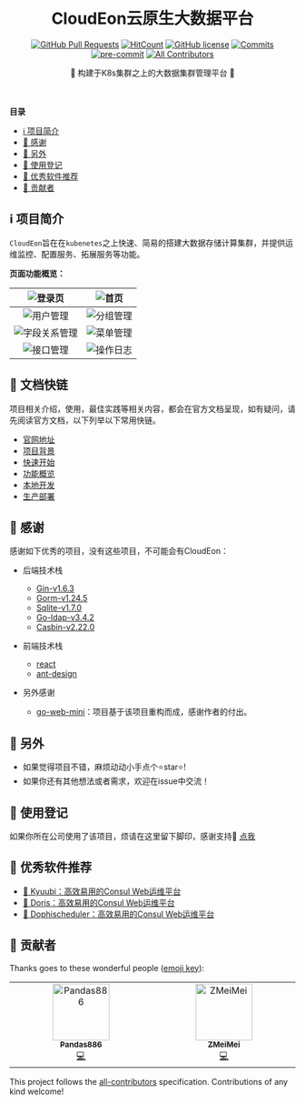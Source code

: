 <div align="center">
<h1>CloudEon云原生大数据平台</h1>

[![GitHub Pull Requests](https://img.shields.io/github/stars/eryajf/go-ldap-admin)](https://github.com/eryajf/go-ldap-admin/stargazers)
[![HitCount](https://views.whatilearened.today/views/github/eryajf/go-ldap-admin.svg)](https://github.com/eryajf/go-ldap-admin)
[![GitHub license](https://img.shields.io/github/license/eryajf/go-ldap-admin)](https://github.com/eryajf/go-ldap-admin/blob/main/LICENSE)
[![Commits](https://img.shields.io/github/commit-activity/m/eryajf/go-ldap-admin?color=ffff00)](https://github.com/eryajf/go-ldap-admin/commits/main)
[![pre-commit](https://img.shields.io/badge/pre--commit-enabled-brightgreen?logo=pre-commit)](https://github.com/pre-commit/pre-commit)
[![All Contributors](https://img.shields.io/badge/all_contributors-2-orange.svg?style=flat-square)](#contributors-)

<p> 🌉 构建于K8s集群之上的大数据集群管理平台 🌉</p>

<img src="https://camo.githubusercontent.com/82291b0fe831bfc6781e07fc5090cbd0a8b912bb8b8d4fec0696c881834f81ac/68747470733a2f2f70726f626f742e6d656469612f394575424971676170492e676966" width="800"  height="3">
</div><br>


<!-- START doctoc generated TOC please keep comment here to allow auto update -->
<!-- DON'T EDIT THIS SECTION, INSTEAD RE-RUN doctoc TO UPDATE -->
**目录**

- [ℹ️ 项目简介](#-%E9%A1%B9%E7%9B%AE%E7%AE%80%E4%BB%8B)
- [🥰 感谢](#-%E6%84%9F%E8%B0%A2)
- [🤗 另外](#-%E5%8F%A6%E5%A4%96)
- [📝 使用登记](#-%E4%BD%BF%E7%94%A8%E7%99%BB%E8%AE%B0)
- [💎 优秀软件推荐](#-%E4%BC%98%E7%A7%80%E8%BD%AF%E4%BB%B6%E6%8E%A8%E8%8D%90)
- [🤝 贡献者](#-%E8%B4%A1%E7%8C%AE%E8%80%85)

<!-- END doctoc generated TOC please keep comment here to allow auto update -->

## ℹ️ 项目简介

`CloudEon`旨在在`kubenetes`之上快速、简易的搭建大数据存储计算集群，并提供运维监控、配置服务、拓展服务等功能。



**页面功能概览：**

| ![登录页](https://cdn.staticaly.com/gh/eryajf/tu/main/img/image_20220724_165411.png) | ![首页](https://cdn.staticaly.com/gh/eryajf/tu/main/img/image_20220724_165545.png) |
| :----------------------------------------------------------: | ------------------------------------------------------------ |
| ![用户管理](https://cdn.staticaly.com/gh/eryajf/tu/main/img/image_20220724_165623.png) | ![分组管理](https://cdn.staticaly.com/gh/eryajf/tu/main/img/image_20220724_165701.png) |
| ![字段关系管理](https://cdn.staticaly.com/gh/eryajf/tu/main/img/image_20220724_165853.png) | ![菜单管理](https://cdn.staticaly.com/gh/eryajf/tu/main/img/image_20220724_165954.png) |
| ![接口管理](https://cdn.staticaly.com/gh/eryajf/tu/main/img/image_20220724_170015.png) | ![操作日志](https://cdn.staticaly.com/gh/eryajf/tu/main/img/image_20220724_170035.png) |


## 🔗 文档快链

项目相关介绍，使用，最佳实践等相关内容，都会在官方文档呈现，如有疑问，请先阅读官方文档，以下列举以下常用快链。

- [官网地址](http://ldapdoc.eryajf.net)
- [项目背景](http://ldapdoc.eryajf.net/pages/101948/)
- [快速开始](http://ldapdoc.eryajf.net/pages/706e78/)
- [功能概览](http://ldapdoc.eryajf.net/pages/7a40de/)
- [本地开发](http://ldapdoc.eryajf.net/pages/cb7497/)
- [生产部署](http://ldapdoc.eryajf.net/pages/5769c4/)

## 🥰 感谢

感谢如下优秀的项目，没有这些项目，不可能会有CloudEon：

- 后端技术栈
  - [Gin-v1.6.3](https://github.com/gin-gonic/gin)
  - [Gorm-v1.24.5](https://github.com/go-gorm/gorm)
  - [Sqlite-v1.7.0](https://github.com/glebarez/sqlite)
  - [Go-ldap-v3.4.2](https://github.com/go-ldap/ldap)
  - [Casbin-v2.22.0](https://github.com/casbin/casbin)
- 前端技术栈
  - [react](https://github.com/facebook/react)
  - [ant-design](https://github.com/ant-design/ant-design)

- 另外感谢
  - [go-web-mini](https://github.com/gnimli/go-web-mini)：项目基于该项目重构而成，感谢作者的付出。

## 🤗 另外

- 如果觉得项目不错，麻烦动动小手点个⭐️star⭐️!
- 如果你还有其他想法或者需求，欢迎在issue中交流！


## 📝 使用登记

如果你所在公司使用了该项目，烦请在这里留下脚印，感谢支持🥳 [点我](https://github.com/eryajf/go-ldap-admin/issues/18)


## 💎 优秀软件推荐

- [🦄 Kyuubi：高效易用的Consul Web运维平台](https://github.com/starsliao/ConsulManager)
- [🦄 Doris：高效易用的Consul Web运维平台](https://github.com/starsliao/ConsulManager)
- [🦄 Dophischeduler：高效易用的Consul Web运维平台](https://github.com/starsliao/ConsulManager)


## 🤝 贡献者

Thanks goes to these wonderful people ([emoji key](https://allcontributors.org/docs/en/emoji-key)):

<!-- ALL-CONTRIBUTORS-LIST:START - Do not remove or modify this section -->
<!-- prettier-ignore-start -->
<!-- markdownlint-disable -->
<table>
  <tbody>
    <tr>
      <td align="center" valign="top" width="14.28%"><a href="https://github.com/Pandas886"><img src="https://avatars.githubusercontent.com/u/123344357?v=4?s=100" width="100px;" alt="Pandas886"/><br /><sub><b>Pandas886</b></sub></a><br /><a href="https://github.com/Pandas886/e-mapreduce/commits?author=Pandas886" title="Code">💻</a></td>
      <td align="center" valign="top" width="14.28%"><a href="https://github.com/ZMeiMei"><img src="https://avatars.githubusercontent.com/u/39690226?v=4?s=100" width="100px;" alt="ZMeiMei"/><br /><sub><b>ZMeiMei</b></sub></a><br /><a href="https://github.com/Pandas886/e-mapreduce/commits?author=ZMeiMei" title="Code">💻</a></td>
    </tr>
  </tbody>
</table>

<!-- markdownlint-restore -->
<!-- prettier-ignore-end -->

<!-- ALL-CONTRIBUTORS-LIST:END -->

This project follows the [all-contributors](https://github.com/all-contributors/all-contributors) specification. Contributions of any kind welcome!
